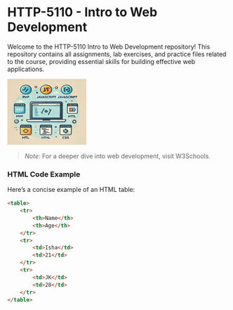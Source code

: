# HTTP-5110 - Intro to Web Development

Welcome to the HTTP-5110 Intro to Web Development repository! This repository contains all assignments, lab exercises, and practice files related to the course, providing essential skills for building effective web applications.

<img src="./image/img1.jpg" width="180" height="150">

> *Note:* For a deeper dive into web development, visit W3Schools.

### HTML Code Example

Here’s a concise example of an HTML table:

```html
<table>
    <tr>
        <th>Name</th>
        <th>Age</th>
    </tr>
    <tr>
        <td>Isha</td>
        <td>21</td>
    </tr>
    <tr>
        <td>JK</td>
        <td>28</td>
    </tr>
</table>
```
